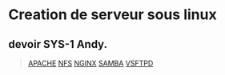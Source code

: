 # Creation de serveur sous linux

## devoir SYS-1 Andy.

> <a href="https://github.com/gitdeverstein/SYS-1/tree/main/APACHE">APACHE</a>
> <a href="https://github.com/gitdeverstein/SYS-1/tree/main/NFS">NFS</a>
> <a href="https://github.com/gitdeverstein/SYS-1/tree/main/NGINX">NGINX</a>
> <a href="https://github.com/gitdeverstein/SYS-1/tree/main/SAMBA">SAMBA</a>
> <a href="https://github.com/gitdeverstein/SYS-1/tree/main/VSFTPD">VSFTPD</a>